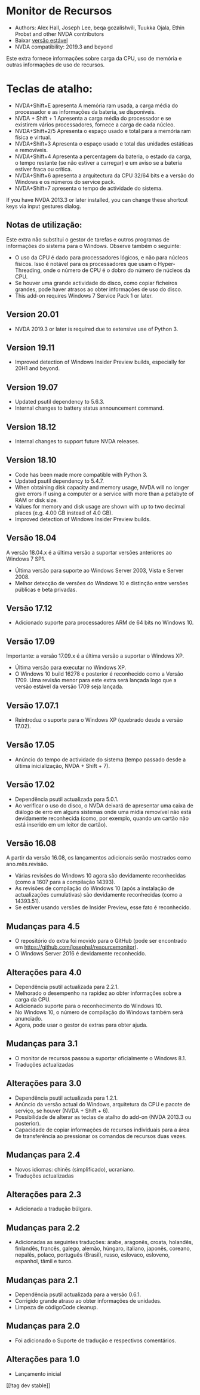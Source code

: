 # Monitor de Recursos #

* Authors: Alex Hall, Joseph Lee, beqa gozalishvili, Tuukka Ojala, Ethin
  Probst and other NVDA contributors
* Baixar [versão estável][1]
* NVDA compatibility: 2019.3 and beyond

Este extra fornece informações sobre carga da CPU, uso de memória e outras
informações de uso de recursos.

# Teclas de atalho: #

* NVDA+Shift+E apresenta A memória ram usada, a carga média do processador e
  as informações da bateria, se disponíveis.
* NVDA + Shift + 1 Apresenta a carga média do processador e se existirem
  vários processadores, fornece a carga de cada núcleo.
* NVDA+Shift+2/5 Apresenta o espaço usado e total para a memória ram física
  e virtual.
* NVDA+Shift+3 Apresenta o espaço usado e total das unidades estáticas e
  removíveis.
* NVDA+Shift+4 Apresenta a percentagem da bateria, o estado da carga, o
  tempo restante (se não estiver a carregar) e um aviso se a bateria estiver
  fraca ou crítica.
* NVDA+Shift+6 apresenta a arquitectura da CPU 32/64 bits e a versão do
  Windows e os números do service pack.
* NVDA+Shift+7 apresenta o tempo de actividade do sistema.

If you have NVDA 2013.3 or later installed, you can change these shortcut
keys via input gestures dialog.

## Notas de utilização: ##

Este extra não substitui o gestor de tarefas e outros programas de
informações do sistema para o Windows. Observe também o seguinte:

* O uso da CPU é dado para processadores lógicos, e não para núcleos
  físicos. Isso é notável para os processadores que usam o Hyper-Threading,
  onde o número de CPU é o dobro do número de núcleos da CPU.
* Se houver uma grande actividade do disco, como copiar ficheiros grandes,
  pode haver atrasos ao obter informações de uso do disco.
* This add-on requires Windows 7 Service Pack 1 or later.

## Version 20.01

* NVDA 2019.3 or later is required due to extensive use of Python 3.

## Version 19.11

* Improved detection of Windows Insider Preview builds, especially for 20H1
  and beyond.

## Version 19.07

* Updated psutil dependency to 5.6.3.
* Internal changes to battery status announcement command.

## Version 18.12

* Internal changes to support future NVDA releases.

## Version 18.10

* Code has been made more compatible with Python 3.
* Updated psutil dependency to 5.4.7.
* When obtaining disk capacity and memory usage, NVDA will no longer give
  errors if using a computer or a service with more than a petabyte of RAM
  or disk size.
* Values for memory and disk usage are shown with up to two decimal places
  (e.g. 4.00 GB instead of 4.0 GB).
* Improved detection of Windows Insider Preview builds.

## Versão 18.04

A versão 18.04.x é a última versão a suportar versões anteriores ao Windows
7 SP1.

* Última versão para suporte ao Windows Server 2003, Vista e Server 2008.
* Melhor detecção de versões do Windows 10 e distinção entre versões
  públicas e beta privadas.

## Versão 17.12

* Adicionado suporte para processadores ARM de 64 bits no Windows 10.

## Versão 17.09

Importante: a versão 17.09.x é a última versão a suportar o Windows XP.

* Última versão para executar no Windows XP.
* O Windows 10 build 16278 e posterior é reconhecido como a Versão 1709. Uma
  revisão menor para este extra será lançada logo que a versão estável da
  versão 1709 seja lançada.

## Versão 17.07.1

* Reintroduz o suporte para o Windows XP (quebrado desde a versão 17.02).

## Versão 17.05

* Anúncio do tempo de actividade do sistema (tempo passado desde a última
  inicialização, NVDA + Shift + 7).

## Versão 17.02

* Dependência psutil actualizada para 5.0.1.
* Ao verificar o uso do disco, o NVDA deixará de apresentar uma caixa de
  diálogo de erro em alguns sistemas onde uma mídia removível não está
  devidamente reconhecida (como, por exemplo, quando um cartão não está
  inserido em um leitor de cartão).

## Versão 16.08

A partir da versão 16.08, os lançamentos adicionais serão mostrados como
ano.mês.revisão.

* Várias revisões do Windows 10 agora são devidamente reconhecidas (como a
  1607 para a compilação 14393).
* As revisões de compilação do Windows 10 (após a instalação de
  actualizações cumulativas) são devidamente reconhecidas (como a 14393.51).
* Se estiver usando versões de Insider Preview, esse fato é reconhecido.

## Mudanças para 4.5 ##

* O repositório do extra foi movido para o GitHub (pode ser encontrado em
  https://github.com/josephsl/resourcemonitor).
* O Windows Server 2016 é devidamente reconhecido.

## Alterações para 4.0 ##

* Dependência psutil actualizada para 2.2.1.
* Melhorado o desempenho na rapidez ao obter informações sobre a carga da
  CPU.
* Adicionado suporte para o reconhecimento do Windows 10.
* No Windows 10, o número de compilação do Windows também será anunciado.
* Agora, pode usar o gestor de extras para obter ajuda.

## Mudanças para 3.1 ##

* O monitor de recursos passou a suportar oficialmente o Windows 8.1.
* Traduções actualizadas

## Alterações para 3.0 ##

* Dependência psutil actualizada para 1.2.1.
* Anúncio da versão actual do Windows, arquitetura da CPU e pacote de
  serviço, se houver (NVDA + Shift + 6).
* Possibilidade de alterar as teclas de atalho do add-on (NVDA 2013.3 ou
  posterior).
* Capacidade de copiar informações de recursos individuais para a área de
  transferência ao pressionar os comandos de recursos duas vezes.

## Mudanças para 2.4 ##

* Novos idiomas: chinês (simplificado), ucraniano.
* Traduções actualizadas

## Alterações para 2.3 ##

* Adicionada a tradução búlgara.

## Mudanças para 2.2 ##

* Adicionadas as seguintes traduções: árabe, aragonês, croata, holandês,
  finlandês, francês, galego, alemão, húngaro, italiano, japonês, coreano,
  nepalês, polaco, português (Brasil), russo, eslovaco, esloveno, espanhol,
  tâmil e turco.

## Mudanças para 2.1 ##

* Dependência psutil actualizada para a versão 0.6.1.
* Corrigido grande atraso ao obter informações de unidades.
* Limpeza de códigoCode cleanup.

## Mudanças para 2.0 ##

* Foi adicionado o Suporte de tradução e respectivos comentários.

## Alterações para 1.0 ##

* Lançamento inicial

[[!tag dev stable]]

[1]: https://addons.nvda-project.org/files/get.php?file=rm
